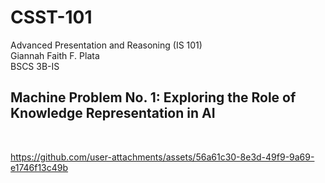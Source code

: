 # CSST-101
Advanced Presentation and Reasoning (IS 101) <br>
Giannah Faith F. Plata <br>
BSCS 3B-IS

<h2>Machine Problem No. 1: Exploring the Role of Knowledge Representation in AI</h2> <br>

https://github.com/user-attachments/assets/56a61c30-8e3d-49f9-9a69-e1746f13c49b

